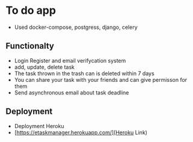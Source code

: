 # To do app

- Used docker-compose, postgress, django, celery

## Functionalty

- Login Register and email verifycation system
- add, update, delete task
- The task thrown in the trash can is deleted within 7 days
- You can share your task with your friends and can give permisson for them
- Send asynchronous email about task deadline 


## Deployment 

- Deployment Heroku 
- [https://etaskmanager.herokuapp.com/](Heroku Link)